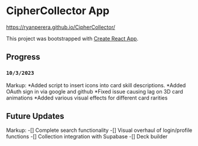 # CipherCollector App

https://ryanperera.github.io/CipherCollector/

This project was bootstrapped with [Create React App](https://github.com/facebook/create-react-app).

## Progress

### `10/3/2023`
Markup: *Added script to insert icons into card skill descriptions.
        *Added OAuth sign in via google and github
        *Fixed issue causing lag on 3D card animations
        *Added various visual effects for different card rarities


## Future Updates
Markup: -[] Complete search functionality
        -[] Visual overhaul of login/profile functions
        -[] Collection integration with Supabase
        -[] Deck builder